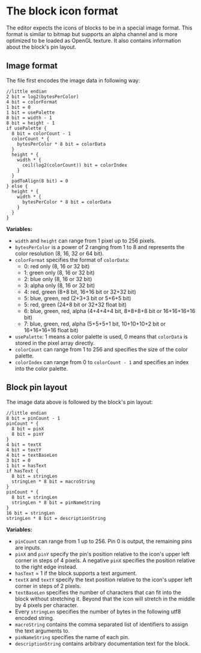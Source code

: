 # The block icon format
The editor expects the icons of blocks to be in a special image format. This format is similar to bitmap but supports an alpha channel and is more optimized to be loaded as OpenGL texture. It also contains information about the block's pin layout.

## Image format
The file first encodes the image data in following way:

```
//little endian
2 bit = log2(bytesPerColor)
4 bit = colorFormat
1 bit = 0
1 bit = usePalette
8 bit = width - 1
8 bit = height - 1
if usePalette {
  8 bit = colorCount - 1
  colorCount * {
    bytesPerColor * 8 bit = colorData
  }
  height * {
    width * {
      ceil(log2(colorCount)) bit = colorIndex
    }
  }
  padToAlign(8 bit) = 0
} else {
  height * {
    width * {
      bytesPerColor * 8 bit = colorData
    }
  }
}
```
**Variables:**
- `width` and `height` can range from 1 pixel up to 256 pixels.
- `bytesPerColor` is a power of 2 ranging from 1 to 8 and represents the color resolution (8, 16, 32 or 64 bit).
- `colorFormat` specifies the format of `colorData`:
    - 0: red only (8, 16 or 32 bit)
    - 1: green only (8, 16 or 32 bit)
    - 2: blue only (8, 16 or 32 bit)
    - 3: alpha only (8, 16 or 32 bit)
    - 4: red, green (8+8 bit, 16+16 bit or 32+32 bit)
    - 5: blue, green, red (2+3+3 bit or 5+6+5 bit)
    - 5: red, green (24+8 bit or 32+32 float bit)
    - 6: blue, green, red, alpha (4+4+4+4 bit, 8+8+8+8 bit or 16+16+16+16 bit)
    - 7: blue, green, red, alpha (5+5+5+1 bit, 10+10+10+2 bit or 16+16+16+16 float bit)
- `usePalette`: 1 means a color palette is used, 0 means that `colorData` is stored in the pixel array directly.
- `colorCount` can range from 1 to 256 and specifies the size of the color palette.
- `colorIndex` can range from 0 to `colorCount - 1` and specifies an index into the color palette.

## Block pin layout
The image data above is followed by the block's pin layout:

```
//little endian
8 bit = pinCount - 1
pinCount * {
  8 bit = pinX
  8 bit = pinY
}
4 bit = textX
4 bit = textY
4 bit = textBaseLen
3 bit = 0
1 bit = hasText
if hasText {
  8 bit = stringLen
  stringLen * 8 bit = macroString
}
pinCount * {
  8 bit = stringLen
  stringLen * 8 bit = pinNameString
}
16 bit = stringLen
stringLen * 8 bit = descriptionString
```
**Variables:**
- `pinCount` can range from 1 up to 256. Pin 0 is output, the remaining pins are inputs.
- `pinX` and `pinY` specify the pin's position relative to the icon's upper left corner in steps of 4 pixels. A negative `pinX` specifies the position relative to the right edge instead.
- `hasText` = 1 if the block supports a text argument.
- `textX` and `textY` specify the text position relative to the icon's upper left corner in steps of 2 pixels.
- `textBaseLen` specifies the number of characters that can fit into the block without stretching it. Beyond that the icon will stretch in the middle by 4 pixels per character.
- Every `stringLen` specifies the number of bytes in the following utf8 encoded string.
- `macroString` contains the comma separated list of identifiers to assign the text arguments to.
- `pinNameString` specifies the name of each pin.
- `descriptionString` contains arbitrary documentation text for the block.

